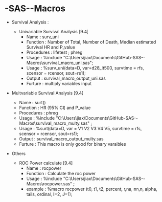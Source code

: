 -SAS--Macros
============

 - Survival Analysis : 
   - Univariable Survival Analysis [9.4] 
     - Name       : surv_uni
     - Function   : Number of Total, Number of Death, Median estimated Survival HR and P_value 
     - Procedures : lifetest ; phreg
     - Usage      : %include   "C:\Users\jiax\Documents\GitHub\-SAS--Macros\survival_macro_uni.sas";
     - Usage      : %surv_uni(data=D, var=d28_lt500, survtime = rfs, scensor = rcensor, sout=rs1);
     - Output     : survival_macro_output_uni.sas
     - Furture    : multiply variables input
  
  - Multvariable Survival Analysis [9.4]
     - Name       : surt()
     - Function   : HR (95% CI) and P_value 
     - Procedures : phreg
     - Usage      : %include   "C:\Users\jiax\Documents\GitHub\-SAS--Macros\survival_macro_multy.sas" ;
     - Usage      : %surt(data=D, var = V1 V2 V3 V4 V5, survtime = rfs, scensor = rcensor, sout=rs1);
     - Output     : survival_macro_output_multy.sas
     - Furture    : This macro is only good for binary varaibles 
 - Others
   - ROC Power calculate [9.4]
     - Name       : rocpower
     - Function   : Calculate the roc power
     - Usage      : %include   "C:\Users\jiax\Documents\GitHub\-SAS--Macros\rocpower.sas" ;
     - example    : %macro rocpower (t0, t1, t2, percent, r,na, nn,n, alpha, tails, ordinal, I=2, J=1); 
 
